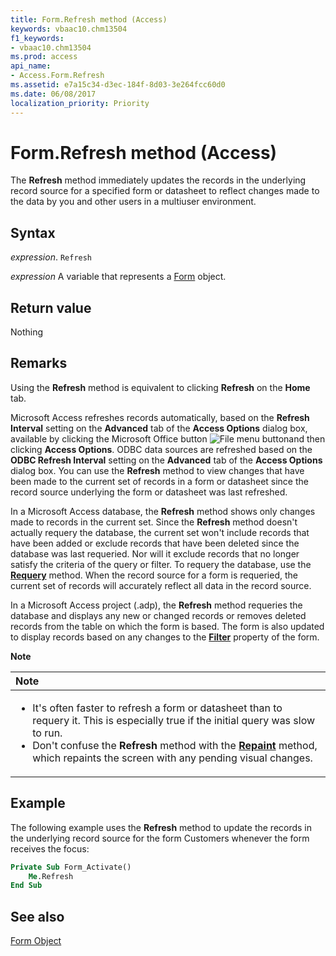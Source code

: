 ```yaml
---
title: Form.Refresh method (Access)
keywords: vbaac10.chm13504
f1_keywords:
- vbaac10.chm13504
ms.prod: access
api_name:
- Access.Form.Refresh
ms.assetid: e7a15c34-d3ec-184f-8d03-3e264fcc60d0
ms.date: 06/08/2017
localization_priority: Priority
---
```



# Form.Refresh method (Access)

The  **Refresh** method immediately updates the records in the underlying record source for a specified form or datasheet to reflect changes made to the data by you and other users in a multiuser environment.


## Syntax

_expression_. `Refresh`

_expression_ A variable that represents a [Form](Access.Form.md) object.


## Return value

Nothing


## Remarks

Using the  **Refresh** method is equivalent to clicking **Refresh** on the **Home** tab.

Microsoft Access refreshes records automatically, based on the  **Refresh Interval** setting on the **Advanced** tab of the **Access Options** dialog box, available by clicking the Microsoft Office button
![File menu button](../images/O12FileMenuButton_large_ZA10121573.gif)and then clicking  **Access Options**. ODBC data sources are refreshed based on the  **ODBC Refresh Interval** setting on the **Advanced** tab of the **Access Options** dialog box. You can use the **Refresh** method to view changes that have been made to the current set of records in a form or datasheet since the record source underlying the form or datasheet was last refreshed.

In a Microsoft Access database, the  **Refresh** method shows only changes made to records in the current set. Since the **Refresh** method doesn't actually requery the database, the current set won't include records that have been added or exclude records that have been deleted since the database was last requeried. Nor will it exclude records that no longer satisfy the criteria of the query or filter. To requery the database, use the **[Requery](Access.Form.Requery.md)** method. When the record source for a form is requeried, the current set of records will accurately reflect all data in the record source.

In a Microsoft Access project (.adp), the  **Refresh** method requeries the database and displays any new or changed records or removes deleted records from the table on which the form is based. The form is also updated to display records based on any changes to the **[Filter](Access.Form.Filter(property).md)** property of the form.


 **Note**  



|**Note**|
|:-----|
|<ul><li>It's often faster to refresh a form or datasheet than to requery it. This is especially true if the initial query was slow to run.</li><li>Don't confuse the **Refresh** method with the [**Repaint**](Access.Form.Repaint.md) method, which repaints the screen with any pending visual changes.</li></ul>|

## Example

The following example uses the  **Refresh** method to update the records in the underlying record source for the form Customers whenever the form receives the focus:


```vb
Private Sub Form_Activate() 
    Me.Refresh 
End Sub
```


## See also


[Form Object](Access.Form.md)

